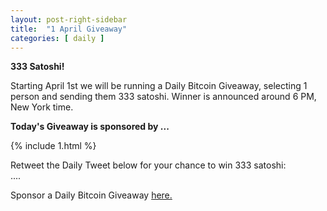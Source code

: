 ```yaml
---
layout: post-right-sidebar
title:  "1 April Giveaway"
categories: [ daily ]
---
```

**333 Satoshi!**

Starting April 1st we will be running a Daily Bitcoin Giveaway, selecting 1 person and sending them 333 satoshi.
Winner is announced around 6 PM, New York time.

<b>Today's Giveaway is sponsored by ...</b>

{% include  1.html %}


Retweet the Daily Tweet below for your chance to win 333 satoshi:<br>
....

Sponsor a Daily Bitcoin Giveaway <a href="http://www.all-faucets.com/daily/2019/03/29/giveaway-sponsorship.html">here.
